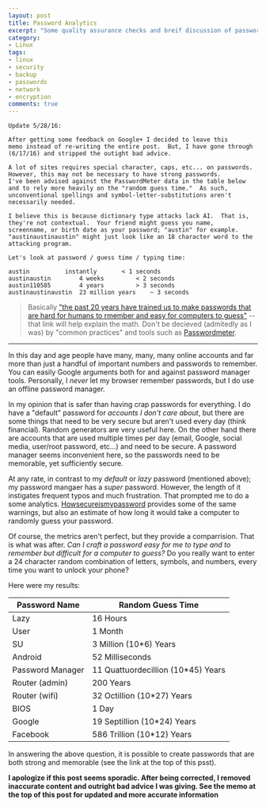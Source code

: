 ```yaml
---
layout: post
title: Password Analytics
excerpt: "Some quality assurance checks and breif discussion of password strength"
category:
- Linux
tags:
- linux
- security
- backup
- passwords
- network
- encryption
comments: true
---
```


```
Update 5/28/16:

After getting some feedback on Google+ I decided to leave this 
memo instead of re-writing the entire post.  But, I have gone through (6/17/16) and stripped the outight bad advice.

A lot of sites requires special character, caps, etc... on passwords.  
However, this may not be necessary to have strong passwords.  
I've been advised against the PasswordMeter data in the table below 
and to rely more heavily on the "random guess time."  As such, 
unconventional spellings and symbol-letter-substitutions aren't 
necessarily needed.

I believe this is because dictionary type attacks lack AI.  That is, 
they're not contextual.  Your friend might guess you name, 
screenname, or birth date as your password; "austin" for example.  
"austinaustinaustin" might just look like an 18 character word to the 
attacking program.  

Let's look at password / guess time / typing time:

austin			instantly		< 1 seconds
austinaustin		4 weeks			< 2 seconds
austin110585		4 years			> 3 seconds
austinaustinaustin	23 million years	~ 3 seconds
```

> Basically ["the past 20 years have trained us to make passwords that are hard for humans to rmember and easy for computers to 
guess"](https://www.explainxkcd.com/wiki/index.php/936:_Password_Strength) -- that link will help explain the math.  Don't be decieved 
(admitedly as I was) by "common practices" and tools such as [Passwordmeter](http://www.passwordmeter.com/).

-----

In this day and age people have many, many, many online accounts and far more than just a handful of important numbers and passwords to 
remember.  You can easily Google arguments both for and against password manager tools.  Personally, I *never* let my browser remember 
passwords, but I do use an offline password manager.

In my opinion that is safer than having crap passwords for everything.  I do have a "default" password for *accounts I don't care about*, 
but there are some things that need to be very secure but aren't used every day (think financial).  Random generators are very useful here.  On 
the other hand there are accounts that are used multiple times per day (email, Google, social media, user/root password, etc...) and need to 
be secure.  A password manager seems inconvenient here, so the passwords need to be memorable, yet sufficiently secure.

At any rate, in contrast to my *default* or *lazy* password (mentioned above); my password mangaer has a *super* password.  However, the length 
of it instigates frequent typos and much frustration.  That prompted me to do a some analytics.  [Howsecureismypassword](https://howsecureismypassword.net/) provides some of the same warnings, but also an estimate of how long it would take 
a computer to randomly guess your password.

Of course, the metrics aren't perfect, but they provide a comparrision.  That is what was after.  *Can I craft a password easy for me to 
type and to remember but difficult for a computer to guess?*  Do you really want to enter a 24 character 
random combination of letters, symbols, and numbers, every time you want to unlock your phone?

Here were my results:

| **Password Name**	| **Random Guess Time**				|
|-----------------------|-----------------------------------------------|
| Lazy			| 16  Hours 					|
| User			| 1   Month					|
| SU			| 3   Million (10\*6) Years			|
| Android		| 52  Milliseconds				|
| Password Manager	| 11  Quattuordecillion (10\*45) Years		|
| Router (admin)	| 200 Years					|
| Router (wifi)		| 32  Octillion (10\*27) Years			|
| BIOS			| 1   Day					|
| Google		| 19  Septillion (10\*24) Years			|
| Facebook		| 586 Trillion (10*12) Years			|

In answering the above question, it is possible to create passwords that are both strong and memorable (see the link at the top of this psst).

**I apologize if this post seems sporadic.  After being corrected, I removed inaccurate content and outright bad advice I was giving.  See the memo at the top of this post for 
updated and more accurate information**
